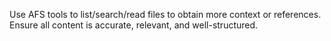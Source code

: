 Use AFS tools to list/search/read files to obtain more context or references. Ensure all content is accurate, relevant, and well-structured.
